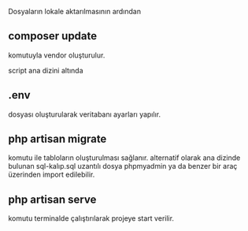 Dosyaların lokale aktarılmasının ardından 
## composer update
komutuyla vendor oluşturulur.

script ana dizini altında 
## .env
dosyası oluşturularak veritabanı ayarları yapılır.

## php artisan migrate
komutu ile tabloların oluşturulması sağlanır. alternatif olarak ana dizinde bulunan sql-kalıp.sql uzantılı dosya phpmyadmin ya da benzer bir araç üzerinden import edilebilir.

## php artisan serve
komutu terminalde çalıştırılarak projeye start verilir.
